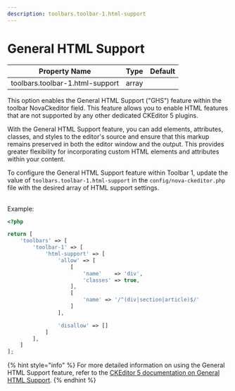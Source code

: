 ```yaml
---
description: toolbars.toolbar-1.html-support
---
```


# General HTML Support

| Property Name                   | Type  | Default |
| ------------------------------- | ----- | ------- |
| toolbars.toolbar-1.html-support | array |         |

This option enables the General HTML Support ("GHS") feature within the toolbar NovaCkeditor field. This feature allows you to enable HTML features that are not supported by any other dedicated CKEditor 5 plugins.

With the General HTML Support feature, you can add elements, attributes, classes, and styles to the editor's source and ensure that this markup remains preserved in both the editor window and the output. This provides greater flexibility for incorporating custom HTML elements and attributes within your content.

To configure the General HTML Support feature within Toolbar 1, update the value of `toolbars.toolbar-1.html-support` in the `config/nova-ckeditor.php` file with the desired array of HTML support settings.

\
Example:

```php
<?php

return [    
    'toolbars' => [
        'toolbar-1' => [
            'html-support' => [
                'allow' => [
                    [
                        'name'    => 'div',
                        'classes' => true,
                    ],
                    [
                        'name' => '/^(div|section|article)$/'
                    ]
                ],

                'disallow' => []
            ]
        ],
    ]
];
```

{% hint style="info" %}
For more detailed information on using the General HTML Support feature, refer to the [CKEditor 5 documentation on General HTML Support](https://ckeditor.com/docs/ckeditor5/latest/features/html/general-html-support.html).
{% endhint %}





